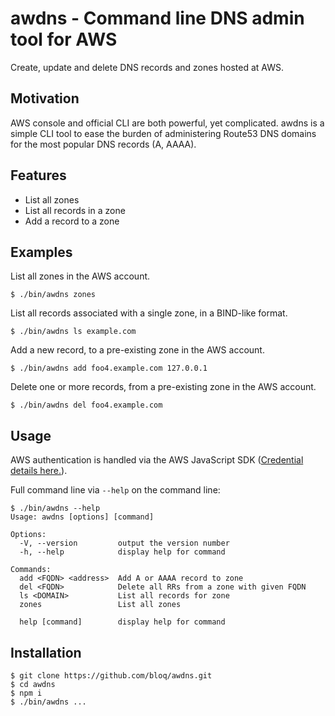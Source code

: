 
# awdns - Command line DNS admin tool for AWS

Create, update and delete DNS records and zones hosted at AWS.

## Motivation

AWS console and official CLI are both powerful, yet complicated.   awdns
is a simple CLI tool to ease the burden of administering Route53 DNS
domains for the most popular DNS records (A, AAAA).

## Features

* List all zones
* List all records in a zone
* Add a record to a zone

## Examples

List all zones in the AWS account.
```
$ ./bin/awdns zones
```

List all records associated with a single zone, in a BIND-like format.
```
$ ./bin/awdns ls example.com
```

Add a new record, to a pre-existing zone in the AWS account.
```
$ ./bin/awdns add foo4.example.com 127.0.0.1
```

Delete one or more records, from a pre-existing zone in the AWS account.
```
$ ./bin/awdns del foo4.example.com
```

## Usage

AWS authentication is handled via the AWS JavaScript SDK ([Credential details here.](https://docs.aws.amazon.com/sdk-for-javascript/v2/developer-guide/setting-credentials-node.html)).

Full command line via `--help` on the command line:
```
$ ./bin/awdns --help
Usage: awdns [options] [command]

Options:
  -V, --version         output the version number
  -h, --help            display help for command

Commands:
  add <FQDN> <address>  Add A or AAAA record to zone
  del <FQDN>            Delete all RRs from a zone with given FQDN
  ls <DOMAIN>           List all records for zone
  zones                 List all zones

  help [command]        display help for command
```

## Installation

```
$ git clone https://github.com/bloq/awdns.git
$ cd awdns
$ npm i
$ ./bin/awdns ...

